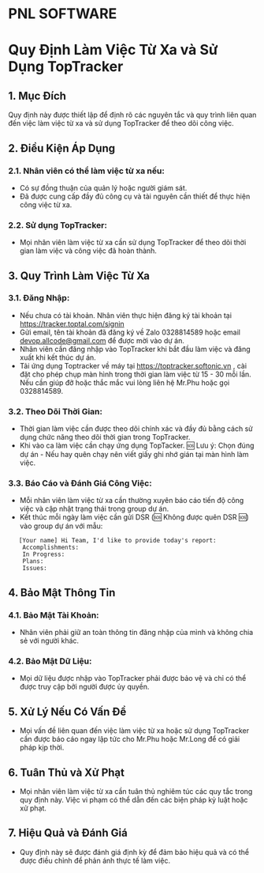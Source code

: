 # PNL SOFTWARE
# Quy Định Làm Việc Từ Xa và Sử Dụng TopTracker

## 1. Mục Đích
Quy định này được thiết lập để định rõ các nguyên tắc và quy trình liên quan đến việc làm việc từ xa và sử dụng TopTracker để theo dõi công việc.

## 2. Điều Kiện Áp Dụng
### 2.1. Nhân viên có thể làm việc từ xa nếu:
   - Có sự đồng thuận của quản lý hoặc người giám sát.
   - Đã được cung cấp đầy đủ công cụ và tài nguyên cần thiết để thực hiện công việc từ xa.

### 2.2. Sử dụng TopTracker:
   - Mọi nhân viên làm việc từ xa cần sử dụng TopTracker để theo dõi thời gian làm việc và công việc đã hoàn thành.

## 3. Quy Trình Làm Việc Từ Xa
### 3.1. Đăng Nhập:
   - Nếu chưa có tài khoản. Nhân viên thực hiện đăng ký tài khoản tại https://tracker.toptal.com/signin
   - Gửi email, tên tài khoản đã đăng ký về Zalo 0328814589 hoặc email devop.allcode@gmail.com để được mời vào dự án.
   - Nhân viên cần đăng nhập vào TopTracker khi bắt đầu làm việc và đăng xuất khi kết thúc dự án.
   - Tải ứng dụng Toptracker về máy tại https://toptracker.softonic.vn , cài đặt cho phép chụp màn hình trong thời gian làm việc từ 15 - 30 mỗi lần. Nếu cần giúp đỡ hoặc thắc mắc vui lòng liên hệ Mr.Phu hoặc gọi 0328814589. 

### 3.2. Theo Dõi Thời Gian:
   - Thời gian làm việc cần được theo dõi chính xác và đầy đủ bằng cách sử dụng chức năng theo dõi thời gian trong TopTracker.
   - Khi vào ca làm việc cần chạy ứng dụng TopTacker. 🆘 Lưu ý: Chọn đúng dự án - Nếu hay quên chạy nên viết giấy ghi nhớ gián tại màn hình làm việc.

### 3.3. Báo Cáo và Đánh Giá Công Việc:
   - Mỗi nhân viên làm việc từ xa cần thường xuyên báo cáo tiến độ công việc và cập nhật trạng thái trong group dự án.
   - Kết thúc mỗi ngày làm việc cần gửi DSR (🆘 Không được quên DSR 🆘) vào group dự án với mẫu:
```
   [Your name] Hi Team, I'd like to provide today's report:
    Accomplishments:
    In Progress:
    Plans:
    Issues:
```
    

## 4. Bảo Mật Thông Tin
### 4.1. Bảo Mật Tài Khoản:
   - Nhân viên phải giữ an toàn thông tin đăng nhập của mình và không chia sẻ với người khác.

### 4.2. Bảo Mật Dữ Liệu:
   - Mọi dữ liệu được nhập vào TopTracker phải được bảo vệ và chỉ có thể được truy cập bởi người được ủy quyền.

## 5. Xử Lý Nếu Có Vấn Đề
   - Mọi vấn đề liên quan đến việc làm việc từ xa hoặc sử dụng TopTracker cần được báo cáo ngay lập tức cho Mr.Phu hoặc Mr.Long để có giải pháp kịp thời.

## 6. Tuân Thủ và Xử Phạt
   - Mọi nhân viên làm việc từ xa cần tuân thủ nghiêm túc các quy tắc trong quy định này. Việc vi phạm có thể dẫn đến các biện pháp kỷ luật hoặc xử phạt.

## 7. Hiệu Quả và Đánh Giá
   - Quy định này sẽ được đánh giá định kỳ để đảm bảo hiệu quả và có thể được điều chỉnh để phản ánh thực tế làm việc.
